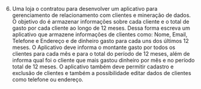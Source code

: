 6. Uma loja o contratou para desenvolver um aplicativo para gerenciamento de
relacionamento com clientes e mineração de dados. O objetivo do é armazenar
informações sobre cada cliente e o total de gasto por cada cliente ao longo de 12
meses. Dessa forma escreva um aplicativo que armazene informações de clientes
como: Nome, Email, Telefone e Endereço e de dinheiro gasto para cada uns dos
últimos 12 meses. O Aplicativo deve informa o montante gasto por todos os clientes
para cada mês e para o total do período de 12 meses, além de informa qual foi o
cliente que mais gastou dinheiro por mês e no período total de 12 meses. O aplicativo
também deve permitir cadastro e exclusão de clientes e também a possibilidade
editar dados de clientes como telefone ou endereço.
